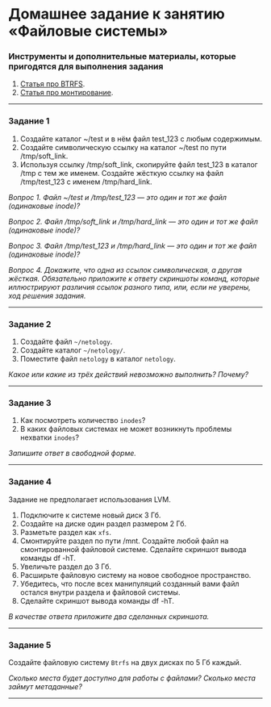 # Домашнее задание к занятию «Файловые системы»

### Инструменты и дополнительные материалы, которые пригодятся для выполнения задания

1. [Cтатья про BTRFS](https://habr.com/ru/company/veeam/blog/458250/).
2. [Статья про монтирование](http://xgu.ru/wiki/%D0%9C%D0%BE%D0%BD%D1%82%D0%B8%D1%80%D0%BE%D0%B2%D0%B0%D0%BD%D0%B8%D0%B5).


---

### Задание 1

1. Создайте каталог ~/test и в нём файл test_123 с любым содержимым.
2. Создайте символическую ссылку на каталог ~/test по пути /tmp/soft_link.
3. Используя ссылку /tmp/soft_link, скопируйте файл test_123 в каталог /tmp с тем же именем. Создайте жёсткую ссылку на файл /tmp/test_123 с именем /tmp/hard_link.

*Вопрос 1. Файл ~/test и /tmp/test_123 — это один и тот же файл (одинаковые inode)?*

*Вопрос 2. Файл /tmp/soft_link и /tmp/hard_link — это один и тот же файл (одинаковые inode)?*

*Вопрос 3. Файл /tmp/test_123 и /tmp/hard_link — это один и тот же файл (одинаковые inode)?*

*Вопрос 4. Докажите, что одна из ссылок символическая, а другая жёсткая. Обязательно приложите к ответу скриншоты команд, которые иллюстрируют различия ссылок разного типа, или, если не уверены, ход решения задания.*

---

### Задание 2

1. Создайте файл `~/netology`.
2. Создайте каталог `~/netology/`.
3. Поместите файл `netology` в каталог `netology`.

*Какое или какие из трёх действий невозможно выполнить? Почему?*

---

### Задание 3

1. Как посмотреть количество `inodes`?
2. В каких файловых системах не может возникнуть проблемы нехватки `inodes`?

*Запишите ответ в свободной форме.*

---

### Задание 4

Задание не предполагает использования LVM.

1. Подключите к системе новый диск 3 Гб.
2. Создайте на диске один раздел размером 2 Гб.
3. Разметьте раздел как `xfs`.
4. Смонтируйте раздел по пути /mnt. Создайте любой файл на смонтированной файловой системе. Сделайте скриншот вывода команды df -hT.
5. Увеличьте раздел до 3 Гб.
6. Расширьте файловую систему на новое свободное пространство.
7. Убедитесь, что после всех манипуляций созданный вами файл остался внутри раздела и файловой системы.
8. Сделайте скриншот вывода команды df -hT.

*В качестве ответа приложите два сделанных скриншота.*

---

### Задание 5

Создайте файловую систему `Btrfs` на двух дисках по 5 Гб каждый.

*Сколько места будет доступно для работы с файлами? Сколько места займут метаданные?*

----
